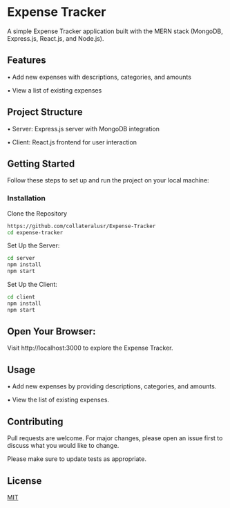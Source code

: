 # Expense Tracker

A simple Expense Tracker application built with the MERN stack (MongoDB, Express.js, React.js, and Node.js).



## Features

•	Add new expenses with descriptions, categories, and amounts

•	View a list of existing expenses

## Project Structure

•	Server: Express.js server with MongoDB integration

•	Client: React.js frontend for user interaction


## Getting Started

Follow these steps to set up and run the project on your local machine:

### Installation

Clone the Repository

```bash
https://github.com/collateralusr/Expense-Tracker
cd expense-tracker

```
Set Up the Server:

```bash
cd server
npm install
npm start
```

Set Up the Client:
```bash
cd client
npm install
npm start
```

## Open Your Browser:

Visit http://localhost:3000 to  explore the Expense Tracker.

## Usage

•	Add new expenses by providing descriptions, categories, and amounts.

•	View the list of existing expenses.

## Contributing

Pull requests are welcome. For major changes, please open an issue first to discuss what you would like to change.

Please make sure to update tests as appropriate.

## License

[MIT](https://choosealicense.com/licenses/mit/)
